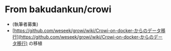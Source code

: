 # From bakudankun/crowi

* \(執筆者募集\)
* [https://github.com/weseek/growi/wiki/Crowi-on-docker-からのデータ移行](https://github.com/weseek/growi/wiki/Crowi-on-docker-からのデータ移行) の移植

